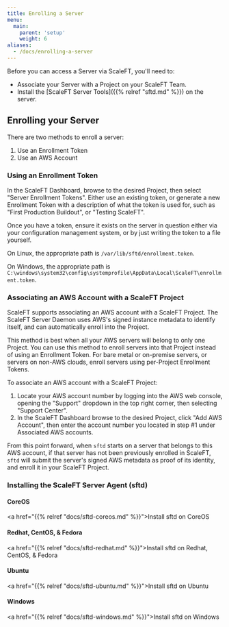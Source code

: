```yaml
---
title: Enrolling a Server
menu:
  main:
    parent: 'setup'
    weight: 6
aliases:
  - /docs/enrolling-a-server
---
```


Before you can access a Server via ScaleFT, you'll need to:

- Associate your Server with a Project on your ScaleFT Team.
- Install the [ScaleFT Server Tools]({{% relref "sftd.md" %}}) on the server.

## Enrolling your Server

There are two methods to enroll a server:

1. Use an Enrollment Token
2. Use an AWS Account

### Using an Enrollment Token

In the ScaleFT Dashboard, browse to the desired Project, then select
"Server Enrollment Tokens". Either use an existing token, or generate a new
Enrollment Token with a description of what the token is used for, such as
"First Production Buildout", or "Testing ScaleFT".

Once you have a token, ensure it exists on the server in question either via
your configuration management system, or by just writing the token to a file
yourself.

On Linux, the appropriate path is `/var/lib/sftd/enrollment.token`.

On Windows, the appropriate path is `C:\windows\system32\config\systemprofile\AppData\Local\ScaleFT\enrollment.token`.

### Associating an AWS Account with a ScaleFT Project

ScaleFT supports associating an AWS account with a ScaleFT Project. The ScaleFT
Server Daemon uses AWS's signed instance metadata to identify itself, and can
automatically enroll into the Project.

This method is best when all your AWS servers will belong to only one Project.
You can use this method to enroll servers into that Project instead of using an
Enrollment Token. For bare metal or on-premise servers, or servers on non-AWS
clouds, enroll servers using per-Project Enrollment Tokens.

To associate an AWS account with a ScaleFT Project:

1. Locate your AWS account number by logging into the AWS web console, opening
   the "Support" dropdown in the top right corner, then selecting "Support
   Center".
2. In the ScaleFT Dashboard browse to the desired Project, click "Add AWS Account",
   then enter the account number you located in step #1 under Associated AWS accounts.

From this point forward, when `sftd` starts on a server that belongs to this AWS
account, if that server has not been previously enrolled in ScaleFT, `sftd` will
submit the server's signed AWS metadata as proof of its identity, and enroll it
in your ScaleFT Project.

<!-- todo: link to server install docs -->

### Installing the ScaleFT Server Agent (sftd)

#### CoreOS

<a href="{{% relref "docs/sftd-coreos.md" %}}">Install sftd on CoreOS</a>

#### Redhat, CentOS, & Fedora

<a href="{{% relref "docs/sftd-redhat.md" %}}">Install sftd on Redhat, CentOS, & Fedora</a>

#### Ubuntu

<a href="{{% relref "docs/sftd-ubuntu.md" %}}">Install sftd on Ubuntu</a>

#### Windows

<a href="{{% relref "docs/sftd-windows.md" %}}">Install sftd on Windows</a>
